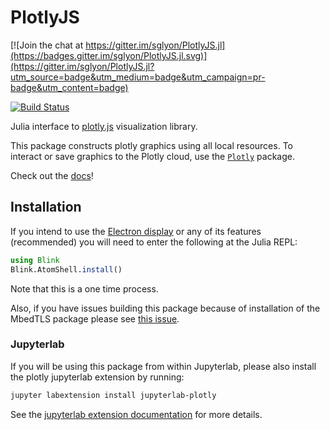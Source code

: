 # PlotlyJS

[![Join the chat at https://gitter.im/sglyon/PlotlyJS.jl](https://badges.gitter.im/sglyon/PlotlyJS.jl.svg)](https://gitter.im/sglyon/PlotlyJS.jl?utm_source=badge&utm_medium=badge&utm_campaign=pr-badge&utm_content=badge)

[![Build Status](https://travis-ci.org/sglyon/PlotlyJS.jl.svg?branch=master)](https://travis-ci.org/sglyon/PlotlyJS.jl)

Julia interface to [plotly.js][_plotlyjs] visualization library.

This package constructs plotly graphics using all local resources. To interact or save graphics to the Plotly cloud, use the  [`Plotly`](https://github.com/plotly/Plotly.jl) package.

Check out the [docs](http://juliaplots.org/PlotlyJS.jl/stable)!



[_plotlyjs]: https://plot.ly/javascript

## Installation

If you intend to use the [Electron display](http://juliaplots.github.io/PlotlyJS.jl/syncplots/#electronplot) or any of its features (recommended) you will need to enter the following at the Julia REPL:

```julia
using Blink
Blink.AtomShell.install()
```

Note that this is a one time process.

Also, if you have issues building this package because of installation of the MbedTLS  package please see [this issue](https://github.com/sglyon/PlotlyJS.jl/issues/83).

### Jupyterlab

If you will be using this package from within Jupyterlab, please also install the plotly jupyterlab extension by running:


```sh
jupyter labextension install jupyterlab-plotly
```

See the [jupyterlab extension documentation](https://jupyterlab.readthedocs.io/en/stable/user/extensions.html) for more details.


